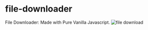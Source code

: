 # file-downloader
File Downloader: Made with Pure Vanilla Javascript.
![file download](https://github.com/mehar0ali/file-downloader/assets/108994001/83b0a0b6-2296-4347-b2b9-13597f724a4d)
